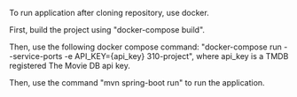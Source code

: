 To run application after cloning repository, use docker.

First, build the project using "docker-compose build".

Then, use the following docker compose command:
"docker-compose run --service-ports -e API_KEY={api_key} 310-project", where api_key is a TMDB
registered The Movie DB api key. 

Then, use the command "mvn spring-boot run" to run the application.